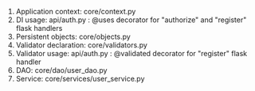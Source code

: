 1. Application context: core/context.py
2. DI usage: api/auth.py : @uses decorator for "authorize" and "register" flask handlers
3. Persistent objects: core/objects.py
4. Validator declaration: core/validators.py
5. Validator usage: api/auth.py : @validated decorator for "register" flask handler
6. DAO: core/dao/user_dao.py
7. Service: core/services/user_service.py
